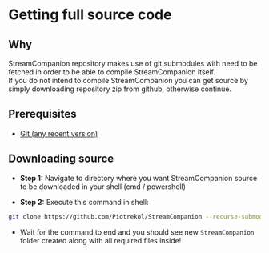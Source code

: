 # Getting full source code

## Why

StreamCompanion repository makes use of git submodules with need to be fetched in order to be able to compile StreamCompanion itself.  
If you do not intend to compile StreamCompanion you can get source by simply downloading repository zip from github, otherwise continue.

## Prerequisites

* [Git (any recent version)](https://git-scm.com/downloads)

## Downloading source

* **Step 1:** Navigate to directory where you want StreamCompanion source to be downloaded in your shell (cmd / powershell)

* **Step 2:** Execute this command in shell:

```bash
git clone https://github.com/Piotrekol/StreamCompanion --recurse-submodules
```

* Wait for the command to end and you should see new `StreamCompanion` folder created along with all required files inside!
